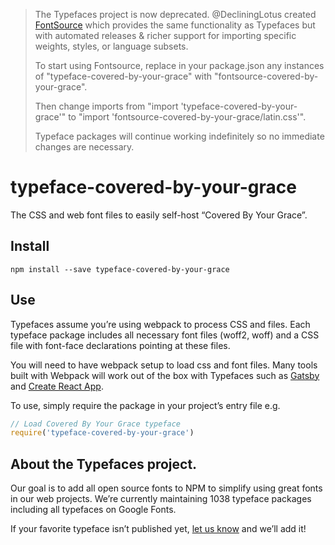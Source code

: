 >The Typefaces project is now deprecated. @DecliningLotus created
[FontSource](https://github.com/fontsource/fontsource) which provides the
same functionality as Typefaces but with automated releases & richer
support for importing specific weights, styles, or language subsets.
>
>To start using Fontsource, replace in your package.json any instances of
"typeface-covered-by-your-grace" with "fontsource-covered-by-your-grace".
>
> Then change imports from "import 'typeface-covered-by-your-grace'" to "import 'fontsource-covered-by-your-grace/latin.css'".
>
>Typeface packages will continue working indefinitely so no immediate
>changes are necessary.

# typeface-covered-by-your-grace

The CSS and web font files to easily self-host “Covered By Your Grace”.

## Install

`npm install --save typeface-covered-by-your-grace`

## Use

Typefaces assume you’re using webpack to process CSS and files. Each typeface
package includes all necessary font files (woff2, woff) and a CSS file with
font-face declarations pointing at these files.

You will need to have webpack setup to load css and font files. Many tools built
with Webpack will work out of the box with Typefaces such as [Gatsby](https://github.com/gatsbyjs/gatsby)
and [Create React App](https://github.com/facebookincubator/create-react-app).

To use, simply require the package in your project’s entry file e.g.

```javascript
// Load Covered By Your Grace typeface
require('typeface-covered-by-your-grace')
```

## About the Typefaces project.

Our goal is to add all open source fonts to NPM to simplify using great fonts in
our web projects. We’re currently maintaining 1038 typeface packages
including all typefaces on Google Fonts.

If your favorite typeface isn’t published yet, [let us know](https://github.com/KyleAMathews/typefaces)
and we’ll add it!
